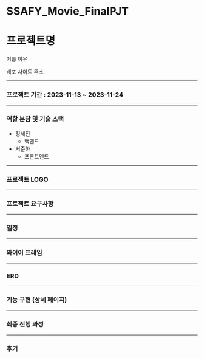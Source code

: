# SSAFY_Movie_FinalPJT

# 프로젝트명

</dr>
이름 이유

배포 사이트 주소

---
### 프로젝트 기간 : 2023-11-13 ~ 2023-11-24

---
### 역할 분담 및 기술 스택
- 정세진
  - 백엔드
- 서준하
  - 프론트엔드
---
### 프로젝트 LOGO

---
### 프로젝트 요구사항

---
### 일정

---
### 와이어 프레임

---
### ERD

---
### 기능 구현 (상세 페이지)

---
### 최종 진행 과정

---
### 후기
